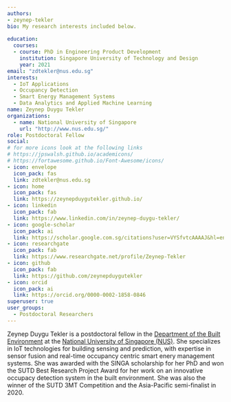 ```yaml
---
authors:
- zeynep-tekler
bio: My research interests included below.
 
education:
  courses:
  - course: PhD in Engineering Product Development
    institution: Singapore University of Technology and Design
    year: 2021
email: "zdtekler@nus.edu.sg"
interests:
  - IoT Applications
  - Occupancy Detection
  - Smart Energy Management Systems
  - Data Analytics and Applied Machine Learning
name: Zeynep Duygu Tekler
organizations:
  - name: National University of Singapore
    url: "http://www.nus.edu.sg/"
role: Postdoctoral Fellow
social:
# for more icons look at the following links
# https://jpswalsh.github.io/academicons/
# https://fortawesome.github.io/Font-Awesome/icons/
- icon: envelope
  icon_pack: fas
  link: zdtekler@nus.edu.sg
- icon: home
  icon_pack: fas
  link: https://zeynepduygutekler.github.io/
- icon: linkedin
  icon_pack: fab
  link: https://www.linkedin.com/in/zeynep-duygu-tekler/
- icon: google-scholar
  icon_pack: ai
  link: https://scholar.google.com.sg/citations?user=VYSfvtcAAAAJ&hl=en&oi=ao
- icon: researchgate
  icon_pack: fab
  link: https://www.researchgate.net/profile/Zeynep-Tekler
- icon: github
  icon_pack: fab
  link: https://github.com/zeynepduygutekler
- icon: orcid
  icon_pack: ai
  link: https://orcid.org/0000-0002-1858-0846
superuser: true
user_groups:
  - Postdoctoral Researchers
---
```


Zeynep Duygu Tekler is a postdoctoral fellow in the [Department of the Built Environment](https://cde.nus.edu.sg/dbe/) at the [National University of Singapore (NUS)](http://www.nus.edu.sg). She specializes in IoT technologies for building sensing and prediction, with expertise in sensor fusion and real-time occupancy centric smart enery management systems. She was awarded with the SINGA scholarship for her PhD and won the SUTD Best Research Project Award for her work on an innovative occupacy detection system in the built environment. She was also the winner of the SUTD 3MT Competition and the Asia-Pacific semi-finalist in 2020.
